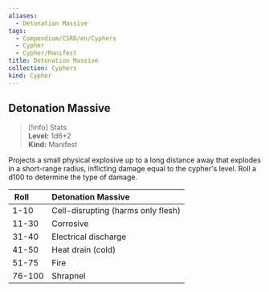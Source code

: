 ```yaml
---
aliases:
  - Detonation Massive
tags:
  - Compendium/CSRD/en/Cyphers
  - Cypher
  - Cypher/Manifest
title: Detonation Massive
collection: Cyphers
kind: Cypher
---
```

## Detonation Massive  
>[!info] Stats  
> **Level:** 1d6+2  
> **Kind:** Manifest
  
Projects a small physical explosive up to a long distance away that explodes in a short-range radius, inflicting damage equal to the cypher's level. Roll a d100 to determine the type of damage.  

|  Roll &nbsp; &nbsp; &nbsp; | Detonation Massive  |  
| ------------- | :----------- |  
| 1-10 | Cell-disrupting (harms only flesh) |  
| 11-30 | Corrosive |  
| 31-40 | Electrical discharge |  
| 41-50 | Heat drain (cold) |  
| 51-75 | Fire |  
| 76-100 | Shrapnel |